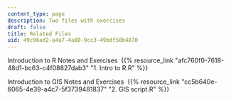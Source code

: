 ```yaml
---
content_type: page
description: Two files with exercises
draft: false
title: Related Files
uid: 49c96ad2-a4a7-4a80-9cc3-49bdf50b4870
---
```

Introduction to R Notes and Exercises  {{% resource_link "afc760f0-7618-48d1-bc63-c4f08827dab3" "1\. Intro to R.R" %}}

Introduction to GIS Notes and Exercises  {{% resource_link "cc5b640e-6065-4e39-a4c7-5f3739481837" "2\. GIS script.R" %}}